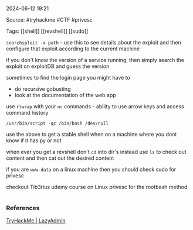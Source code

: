 
2024-06-12 19:21

Source: #tryhackme #CTF #privesc 

Tags: [[shell]] [[revshell]] [[sudo]] 

`searchsploit -x path` - use this to see details about the exploit and then configure that exploit according to the current machine

if you don't know the version of a service running, then simply search the exploit on exploitDB and guess the version 

sometimes to find the login page you might have to 
- do recursive gobusting 
- look at the documentation of the web app

use `rlwrap` with your `nc` commands - ability to use arrow keys and access command history 

```
/usr/bin/script -qc /bin/bash /dev/null
```
use the above to get a stable shell when on a machine where you dont know if it has py or not

when ever you get a revshell don't `cd` into dir's instead use `ls` to check out content and then cat out the desired content

if you are `www-data` on a linux machine then you should check sudo for privesc

checkout Tib3rius udemy course on Linux privesc for the rootbash method 




|     |     |
| --- | --- |




### References
[TryHackMe | LazyAdmin](https://tryhackme.com/r/room/lazyadmin)